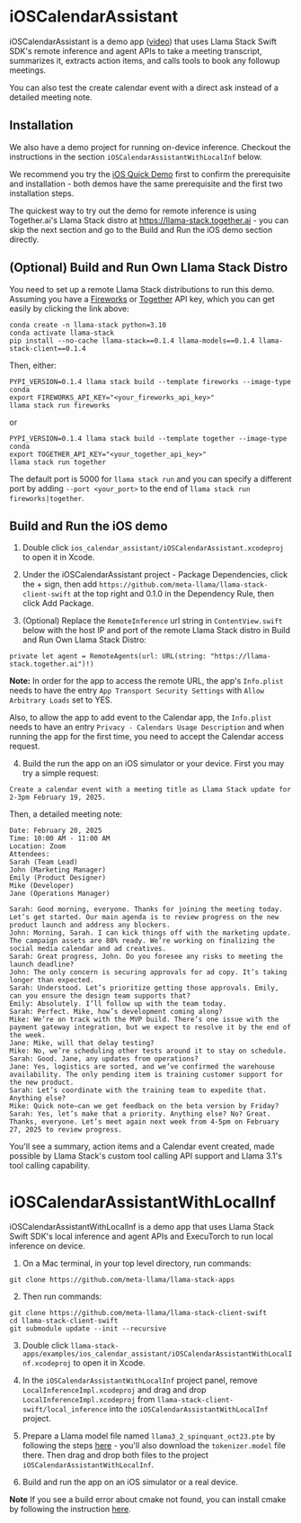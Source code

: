 # iOSCalendarAssistant

iOSCalendarAssistant is a demo app ([video](https://drive.google.com/file/d/1xjdYVm3zDnlxZGi40X_D4IgvmASfG5QZ/view?usp=sharing)) that uses Llama Stack Swift SDK's remote inference and agent APIs to take a meeting transcript, summarizes it, extracts action items, and calls tools to book any followup meetings.

You can also test the create calendar event with a direct ask instead of a detailed meeting note.

## Installation

We also have a demo project for running on-device inference. Checkout the instructions in the section `iOSCalendarAssistantWithLocalInf` below.

We recommend you try the [iOS Quick Demo](../ios_quick_demo) first to confirm the prerequisite and installation - both demos have the same prerequisite and the first two installation steps.

The quickest way to try out the demo for remote inference is using Together.ai's Llama Stack distro at https://llama-stack.together.ai - you can skip the next section and go to the Build and Run the iOS demo section directly.

## (Optional) Build and Run Own Llama Stack Distro

You need to set up a remote Llama Stack distributions to run this demo. Assuming you have a [Fireworks](https://fireworks.ai/account/api-keys) or [Together](https://api.together.ai/) API key, which you can get easily by clicking the link above:

```
conda create -n llama-stack python=3.10
conda activate llama-stack
pip install --no-cache llama-stack==0.1.4 llama-models==0.1.4 llama-stack-client==0.1.4
```

Then, either:
```
PYPI_VERSION=0.1.4 llama stack build --template fireworks --image-type conda
export FIREWORKS_API_KEY="<your_fireworks_api_key>"
llama stack run fireworks
```
or
```
PYPI_VERSION=0.1.4 llama stack build --template together --image-type conda
export TOGETHER_API_KEY="<your_together_api_key>"
llama stack run together
```

The default port is 5000 for `llama stack run` and you can specify a different port by adding `--port <your_port>` to the end of `llama stack run fireworks|together`.

## Build and Run the iOS demo

1. Double click `ios_calendar_assistant/iOSCalendarAssistant.xcodeproj` to open it in Xcode.

2. Under the iOSCalendarAssistant project - Package Dependencies, click the + sign, then add `https://github.com/meta-llama/llama-stack-client-swift` at the top right and 0.1.0 in the Dependency Rule, then click Add Package.

3. (Optional) Replace the `RemoteInference` url string in `ContentView.swift` below with the host IP and port of the remote Llama Stack distro  in Build and Run Own Llama Stack Distro:

```
private let agent = RemoteAgents(url: URL(string: "https://llama-stack.together.ai")!)
```

**Note:** In order for the app to access the remote URL, the app's `Info.plist` needs to have the entry `App Transport Security Settings` with `Allow Arbitrary Loads` set to YES.

Also, to allow the app to add event to the Calendar app, the `Info.plist` needs to have an entry `Privacy - Calendars Usage Description` and when running the app for the first time, you need to accept the Calendar access request.

4. Build the run the app on an iOS simulator or your device. First you may try a simple request:

```
Create a calendar event with a meeting title as Llama Stack update for 2-3pm February 19, 2025.
```

Then, a detailed meeting note:
```
Date: February 20, 2025
Time: 10:00 AM - 11:00 AM
Location: Zoom
Attendees:
Sarah (Team Lead)
John (Marketing Manager)
Emily (Product Designer)
Mike (Developer)
Jane (Operations Manager)

Sarah: Good morning, everyone. Thanks for joining the meeting today. Let’s get started. Our main agenda is to review progress on the new product launch and address any blockers.
John: Morning, Sarah. I can kick things off with the marketing update. The campaign assets are 80% ready. We’re working on finalizing the social media calendar and ad creatives.
Sarah: Great progress, John. Do you foresee any risks to meeting the launch deadline?
John: The only concern is securing approvals for ad copy. It’s taking longer than expected.
Sarah: Understood. Let’s prioritize getting those approvals. Emily, can you ensure the design team supports that?
Emily: Absolutely. I’ll follow up with the team today.
Sarah: Perfect. Mike, how’s development coming along?
Mike: We’re on track with the MVP build. There’s one issue with the payment gateway integration, but we expect to resolve it by the end of the week.
Jane: Mike, will that delay testing?
Mike: No, we’re scheduling other tests around it to stay on schedule.
Sarah: Good. Jane, any updates from operations?
Jane: Yes, logistics are sorted, and we’ve confirmed the warehouse availability. The only pending item is training customer support for the new product.
Sarah: Let’s coordinate with the training team to expedite that. Anything else?
Mike: Quick note—can we get feedback on the beta version by Friday?
Sarah: Yes, let’s make that a priority. Anything else? No? Great. Thanks, everyone. Let’s meet again next week from 4-5pm on February 27, 2025 to review progress.
```

You'll see a summary, action items and a Calendar event created, made possible by Llama Stack's custom tool calling API support and Llama 3.1's tool calling capability.


# iOSCalendarAssistantWithLocalInf

iOSCalendarAssistantWithLocalInf is a demo app that uses Llama Stack Swift SDK's local inference and agent APIs and ExecuTorch to run local inference on device.

1. On a Mac terminal, in your top level directory, run commands:
```
git clone https://github.com/meta-llama/llama-stack-apps
```

2. Then run commands:

```
git clone https://github.com/meta-llama/llama-stack-client-swift
cd llama-stack-client-swift
git submodule update --init --recursive
```

3. Double click `llama-stack-apps/examples/ios_calendar_assistant/iOSCalendarAssistantWithLocalInf.xcodeproj` to open it in Xcode.

4. In the `iOSCalendarAssistantWithLocalInf` project panel, remove `LocalInferenceImpl.xcodeproj` and drag and drop `LocalInferenceImpl.xcodeproj` from `llama-stack-client-swift/local_inference` into the `iOSCalendarAssistantWithLocalInf` project.

5. Prepare a Llama model file named `llama3_2_spinquant_oct23.pte` by following the steps [here](https://github.com/pytorch/executorch/blob/main/examples/models/llama/README.md#step-2-prepare-model) - you'll also download the `tokenizer.model` file there. Then drag and drop both files to the project `iOSCalendarAssistantWithLocalInf`.

6. Build and run the app on an iOS simulator or a real device.

**Note** If you see a build error about cmake not found, you can install cmake by following the instruction [here](https://github.com/pytorch/executorch/blob/main/examples/demo-apps/apple_ios/LLaMA/docs/delegates/xnnpack_README.md#1-install-cmake).
